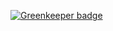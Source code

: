 

[![Greenkeeper badge](https://badges.greenkeeper.io/naokie/webpack2_sandbox.svg)](https://greenkeeper.io/)
